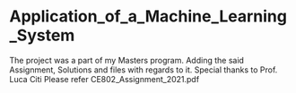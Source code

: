 # Application_of_a_Machine_Learning_System
The project was a part of  my Masters program. Adding the said Assignment, Solutions and files with regards to it. Special thanks to Prof. Luca Citi
 Please refer CE802_Assignment_2021.pdf
